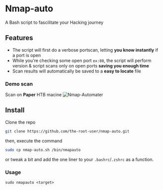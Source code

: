 # Nmap-auto
A Bash script to fascilitate your Hacking journey

## Features
- The script will first do a verbose portscan, letting **you know instantly** if a port is open
- While you're checking some open port `ex:80`, the script will perform version & script scans only on open ports **saving you enough time**
- Scan results will automatically be saved to a **easy to locate** file
### Demo scan
Scan on **Paper** HTB macine
![Nmap-Automater](https://user-images.githubusercontent.com/70033863/157312380-b5f6489b-64ff-4712-b029-73904c5264d2.png)


## Install
Clone the repo
```sh
git clone https://github.com/the-root-user/nmap-auto.git
```
then, execute the command
```sh
sudo cp nmap-auto.sh /bin/nmapauto
```
or tweak a bit and add the one liner to your `.bashrc`/`.zshrc` as a function.
### Usage
`sudo nmapauto <target>`
